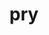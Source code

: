 ---
category: 3-letters
denotation: null
name: pry
reference_link: https://www.etymonline.com/word/pry
root_language: null
root_name: null
title: pry
type: free
word_sums:
- respelling: pry
  sum: 'Pry + '
---